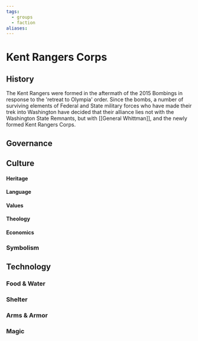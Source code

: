 ```yaml
---
tags:
  - groups
  - faction
aliases:
---
```


# Kent Rangers Corps
## History
The Kent Rangers were formed in the aftermath of the 2015 Bombings in response to the 'retreat to Olympia' order. Since the bombs, a number of surviving elements of Federal and State military forces who have made their trek into Washington have decided that their alliance lies not with the Washington State Remnants, but with [[General Whittman]], and the newly formed Kent Rangers Corps. 

## Governance
## Culture
#### Heritage
#### Language
#### Values
#### Theology
#### Economics
### Symbolism
## Technology
### Food & Water
### Shelter
### Arms & Armor
### Magic